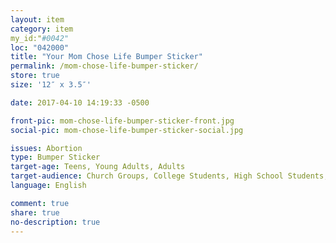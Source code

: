 ```yaml
---
layout: item
category: item
my_id:"#0042"
loc: "042000"
title: "Your Mom Chose Life Bumper Sticker"
permalink: /mom-chose-life-bumper-sticker/
store: true
size: '12″ x 3.5″'

date: 2017-04-10 14:19:33 -0500

front-pic: mom-chose-life-bumper-sticker-front.jpg
social-pic: mom-chose-life-bumper-sticker-social.jpg

issues: Abortion
type: Bumper Sticker
target-age: Teens, Young Adults, Adults
target-audience: Church Groups, College Students, High School Students, Pro-life Organizations
language: English

comment: true
share: true
no-description: true
---
```

